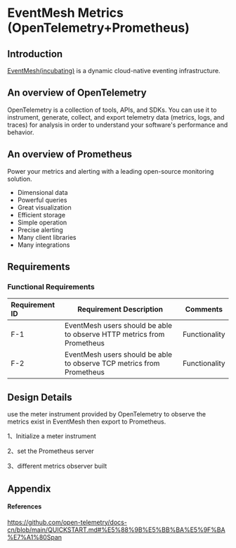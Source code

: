 # EventMesh Metrics (OpenTelemetry+Prometheus)

## Introduction

[EventMesh(incubating)](https://github.com/apache/incubator-eventmesh) is a dynamic cloud-native eventing infrastructure.

## An overview of OpenTelemetry

OpenTelemetry is a collection of tools, APIs, and SDKs. You can use it to instrument, generate, collect, and export telemetry data (metrics, logs, and traces) for analysis in order to understand your software's performance and behavior.

## An overview of  Prometheus

Power your metrics and alerting with a leading open-source monitoring solution.

- Dimensional data
- Powerful queries
- Great visualization
- Efficient storage
- Simple operation 
- Precise alerting
- Many client libraries
- Many integrations

## Requirements

### Functional Requirements

| Requirement ID | Requirement Description                                      | Comments      |
| :------------- | ------------------------------------------------------------ | ------------- |
| F-1            | EventMesh users should be able to observe HTTP metrics from Prometheus | Functionality |
| F-2            | EventMesh users should be able to observe TCP metrics from Prometheus | Functionality |

## Design Details

use the meter instrument provided by OpenTelemetry to observe the metrics exist in EventMesh then export to Prometheus.

1、Initialize a meter instrument

2、set the Prometheus server

3、different metrics observer built

## Appendix

#### References

https://github.com/open-telemetry/docs-cn/blob/main/QUICKSTART.md#%E5%88%9B%E5%BB%BA%E5%9F%BA%E7%A1%80Span